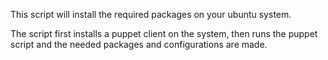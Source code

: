 This script will install the required packages on your ubuntu system.

The script first installs a puppet client on the system, then runs the puppet script and the needed packages and configurations are made.
